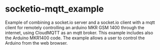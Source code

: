# socketio-mqtt_example
Example of combining a socket.io server and a socket.io client with a mqtt client for remotely controlling an arduino MKR GSM 1400 through the internet, using CloudMQTT as an mqtt broker. This example includes also the Arduino MKR1400 code. The example allows a user to control the Arduino from the web browser.
